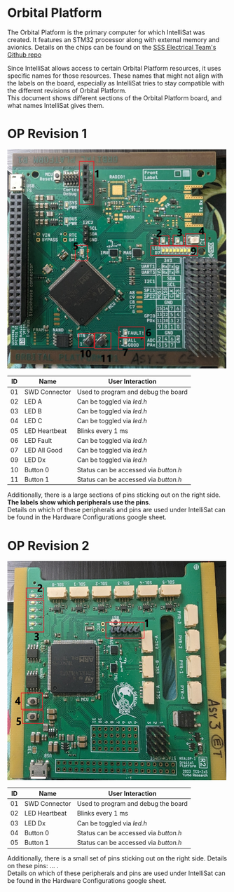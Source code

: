 # Orbital Platform
The Orbital Platform is the primary computer for which IntelliSat was created. It features an STM32 processor along with external memory and avionics. Details on the chips can be found on the [SSS Electrical Team's Github repo](https://github.com/uwu64/orbital-platform)

Since IntelliSat allows access to certain Orbital Platform resources, it uses specific names for those resources. These names that might not align with the labels on the board, especially as IntelliSat tries to stay compatible with the different revisions of Orbital Platform. \
This document shows different sections of the Orbital Platform board, and what names IntelliSat gives them.

# OP Revision 1

<img src="../../img/physcial_settings/OP_R1.jpg" width=500 height=500>

| ID | Name          | User Interaction                      |
|----|---------------|---------------------------------------|
| 01 | SWD Connector | Used to program and debug the board   |
| 02 | LED A         | Can be toggled via _led.h_            |
| 03 | LED B         | Can be toggled via _led.h_            |
| 04 | LED C         | Can be toggled via _led.h_            |
| 05 | LED Heartbeat | Blinks every 1 ms                     |
| 06 | LED Fault     | Can be toggled via _led.h_            |
| 07 | LED All Good  | Can be toggled via _led.h_            |
| 09 | LED Dx        | Can be toggled via _led.h_            |
| 10 | Button 0      | Status can be accessed via _button.h_ |
| 11 | Button 1      | Status can be accessed via _button.h_ |

Additionally, there is a large sections of pins sticking out on the right side. __The labels show which peripherals use the pins__.  \
Details on which of these peripherals and pins are used under IntelliSat can be found in the Hardware Configurations google sheet.

# OP Revision 2

<img src="../../img/physcial_settings/OP_R2.jpg" width=500 height=500>

| ID | Name          | User Interaction                      |
|----|---------------|---------------------------------------|
| 01 | SWD Connector | Used to program and debug the board   |
| 02 | LED Heartbeat | Blinks every 1 ms                     |
| 03 | LED Dx        | Can be toggled via _led.h_            |
| 04 | Button 0      | Status can be accessed via _button.h_ |
| 05 | Button 1      | Status can be accessed via _button.h_ |

Additionally, there is a small set of pins sticking out on the right side. Details on these pins: ... . \
Details on which of these peripherals and pins are used under IntelliSat can be found in the Hardware Configurations google sheet.